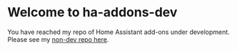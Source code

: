 # Welcome to ha-addons-dev

You have reached my repo of Home Assistant add-ons under development. Please see my [non-dev repo here](https://github.com/stevesinchak/ha-addons). 